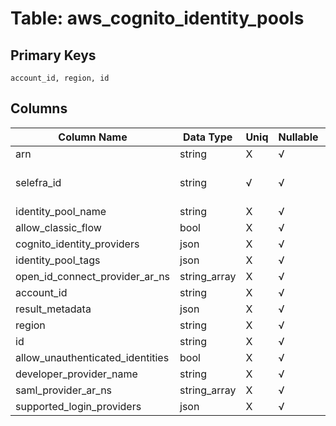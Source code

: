 # Table: aws_cognito_identity_pools

## Primary Keys 

```
account_id, region, id
```


## Columns 

|  Column Name   |  Data Type  | Uniq | Nullable | Description | 
|  ----  | ----  | ----  | ----  | ---- | 
| arn | string | X | √ |  | 
| selefra_id | string | √ | √ | primary keys value md5 | 
| identity_pool_name | string | X | √ |  | 
| allow_classic_flow | bool | X | √ |  | 
| cognito_identity_providers | json | X | √ |  | 
| identity_pool_tags | json | X | √ |  | 
| open_id_connect_provider_ar_ns | string_array | X | √ |  | 
| account_id | string | X | √ |  | 
| result_metadata | json | X | √ |  | 
| region | string | X | √ |  | 
| id | string | X | √ |  | 
| allow_unauthenticated_identities | bool | X | √ |  | 
| developer_provider_name | string | X | √ |  | 
| saml_provider_ar_ns | string_array | X | √ |  | 
| supported_login_providers | json | X | √ |  | 


